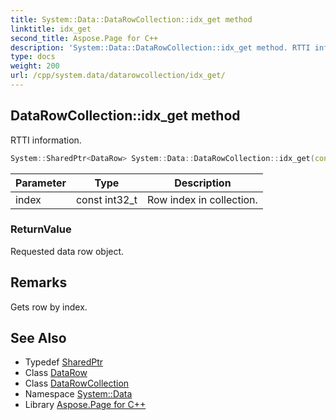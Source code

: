 ```yaml
---
title: System::Data::DataRowCollection::idx_get method
linktitle: idx_get
second_title: Aspose.Page for C++
description: 'System::Data::DataRowCollection::idx_get method. RTTI information in C++.'
type: docs
weight: 200
url: /cpp/system.data/datarowcollection/idx_get/
---
```

## DataRowCollection::idx_get method


RTTI information.

```cpp
System::SharedPtr<DataRow> System::Data::DataRowCollection::idx_get(const int32_t index)
```


| Parameter | Type | Description |
| --- | --- | --- |
| index | const int32_t | Row index in collection. |

### ReturnValue

Requested data row object.
## Remarks


Gets row by index. 
## See Also

* Typedef [SharedPtr](../../../system/sharedptr/)
* Class [DataRow](../../datarow/)
* Class [DataRowCollection](../)
* Namespace [System::Data](../../)
* Library [Aspose.Page for C++](../../../)
